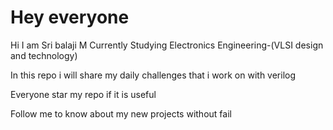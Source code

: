 # Hey everyone 

Hi I am Sri balaji M Currently Studying Electronics Engineering-(VLSI design and technology)

In this repo i will share my daily challenges that i work on with verilog 


Everyone star my repo if it is useful

Follow me to know about my new projects without fail 
